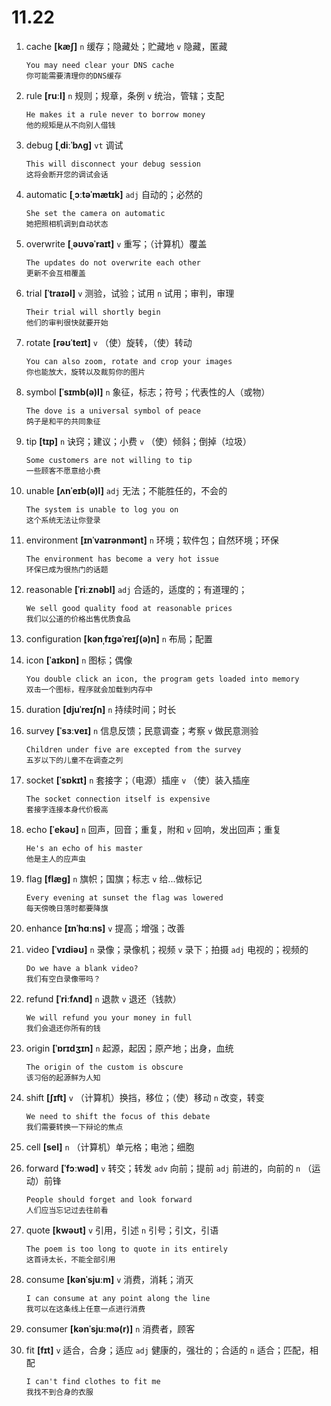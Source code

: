# 11.22

1. cache **[kæʃ]** `n` 缓存；隐藏处；贮藏地 `v` 隐藏，匿藏

   ```
   You may need clear your DNS cache
   你可能需要清理你的DNS缓存
   ```

2. rule **[ruːl]** `n` 规则；规章，条例 `v` 统治，管辖；支配

   ```
   He makes it a rule never to borrow money
   他的规矩是从不向别人借钱
   ```

3. debug **[ˌdiːˈbʌɡ]** `vt` 调试

   ```
   This will disconnect your debug session
   这将会断开您的调试会话
   ```

4. automatic **[ˌɔːtəˈmætɪk]** `adj` 自动的；必然的

   ```
   She set the camera on automatic
   她把照相机调到自动状态
   ```

5. overwrite **[ˌəʊvəˈraɪt]** `v` 重写；（计算机）覆盖

   ```
   The updates do not overwrite each other
   更新不会互相覆盖
   ```

6. trial **[ˈtraɪəl]** `v` 测验，试验；试用 `n` 试用；审判，审理

   ```
   Their trial will shortly begin
   他们的审判很快就要开始
   ```

7. rotate **[rəʊˈteɪt]** `v` （使）旋转，（使）转动

   ```
   You can also zoom, rotate and crop your images
   你也能放大，旋转以及裁剪你的图片
   ```

8. symbol **[ˈsɪmb(ə)l]** `n` 象征，标志；符号；代表性的人（或物）

   ```
   The dove is a universal symbol of peace
   鸽子是和平的共同象征
   ```

9. tip **[tɪp]** `n` 诀窍；建议；小费 `v` （使）倾斜；倒掉（垃圾）

   ```
   Some customers are not willing to tip
   一些顾客不愿意给小费
   ```

10. unable **[ʌnˈeɪb(ə)l]** `adj` 无法；不能胜任的，不会的

    ```
    The system is unable to log you on
    这个系统无法让你登录
    ```

11. environment **[ɪnˈvaɪrənmənt]** `n` 环境；软件包；自然环境；环保

    ```
    The environment has become a very hot issue
    环保已成为很热门的话题
    ```

12. reasonable **[ˈriːznəbl]** `adj` 合适的，适度的；有道理的；

    ```
    We sell good quality food at reasonable prices
    我们以公道的价格出售优质食品
    ```

13. configuration **[kənˌfɪɡəˈreɪʃ(ə)n]** `n` 布局；配置

14. icon **[ˈaɪkɒn]** `n` 图标；偶像

    ```
    You double click an icon, the program gets loaded into memory
    双击一个图标，程序就会加载到内存中
    ```

15. duration **[djuˈreɪʃn]** `n` 持续时间；时长

16. survey **[ˈsɜːveɪ]** `n` 信息反馈；民意调查；考察 `v` 做民意测验

    ```
    Children under five are excepted from the survey
    五岁以下的儿童不在调查之列
    ```

17. socket **[ˈsɒkɪt]** `n` 套接字；（电源）插座 `v` （使）装入插座

    ```
    The socket connection itself is expensive
    套接字连接本身代价极高
    ```

18. echo **[ˈekəʊ]** `n` 回声，回音；重复，附和 `v` 回响，发出回声；重复

    ```
    He's an echo of his master
    他是主人的应声虫
    ```

19. flag **[flæɡ]** `n` 旗帜；国旗；标志 `v` 给...做标记

    ```
    Every evening at sunset the flag was lowered
    每天傍晚日落时都要降旗
    ```

20. enhance **[ɪnˈhɑːns]** `v` 提高；增强；改善

21. video **[ˈvɪdiəʊ]** `n` 录像；录像机；视频 `v` 录下；拍摄 `adj` 电视的；视频的

    ```
    Do we have a blank video?
    我们有空白录像带吗？
    ```

22. refund **[ˈriːfʌnd]** `n` 退款 `v` 退还（钱款）

    ```
    We will refund you your money in full
    我们会退还你所有的钱
    ```

23. origin **[ˈɒrɪdʒɪn]** `n` 起源，起因；原产地；出身，血统

    ```
    The origin of the custom is obscure
    该习俗的起源鲜为人知
    ```

24. shift **[ʃɪft]** `v` （计算机）换挡，移位；（使）移动 `n` 改变，转变

    ```
    We need to shift the focus of this debate
    我们需要转换一下辩论的焦点
    ```

25. cell **[sel]** `n` （计算机）单元格；电池；细胞

26. forward **[ˈfɔːwəd]** `v` 转交；转发 `adv` 向前；提前 `adj` 前进的，向前的 `n` （运动）前锋

    ```
    People should forget and look forward
    人们应当忘记过去往前看
    ```

27. quote **[kwəʊt]** `v` 引用，引述 `n` 引号；引文，引语

    ```
    The poem is too long to quote in its entirely
    这首诗太长，不能全部引用
    ```

28. consume **[kənˈsjuːm]** `v` 消费，消耗；消灭

    ```
    I can consume at any point along the line
    我可以在这条线上任意一点进行消费
    ```

29. consumer **[kənˈsjuːmə(r)]** `n` 消费者，顾客

30. fit **[fɪt]** `v` 适合，合身；适应 `adj` 健康的，强壮的；合适的 `n` 适合；匹配，相配

    ```
    I can't find clothes to fit me
    我找不到合身的衣服
    ```
